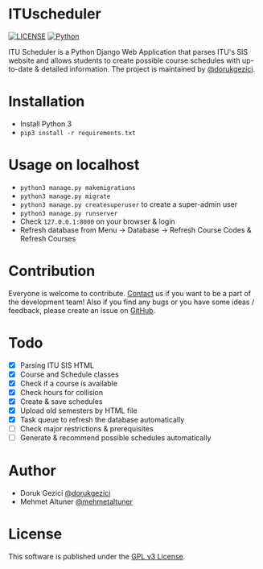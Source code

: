 # ITUscheduler
[![LICENSE](https://img.shields.io/badge/license-GPLv3-blue.svg)](LICENSE) [![Python](https://img.shields.io/badge/language-python3-blue.svg)](#)

ITU Scheduler is a Python Django Web Application that parses ITU's SIS website and allows students to create possible course schedules with up-to-date & detailed information. The project is maintained by [@dorukgezici](https://github.com/dorukgezici).

# Installation
- Install Python 3
- `pip3 install -r requirements.txt`

# Usage on localhost
- `python3 manage.py makemigrations`
- `python3 manage.py migrate`
- `python3 manage.py createsuperuser` to create a super-admin user
- `python3 manage.py runserver`
- Check `127.0.0.1:8000` on your browser & login
- Refresh database from Menu -> Database -> Refresh Course Codes & Refresh Courses

# Contribution
Everyone is welcome to contribute. [Contact](mailto:info@gamerarena.com) us if you want to be a part of the development team! Also if you find any bugs or you have some ideas / feedback, please create an issue on [GitHub](https://github.com/dorukgezici/ITUscheduler/issues).

# Todo
- [x] Parsing ITU SIS HTML
- [x] Course and Schedule classes
- [x] Check if a course is available
- [x] Check hours for collision
- [x] Create & save schedules
- [x] Upload old semesters by HTML file
- [x] Task queue to refresh the database automatically
- [ ] Check major restrictions & prerequisites
- [ ] Generate & recommend possible schedules automatically

# Author
- Doruk Gezici [@dorukgezici](https://github.com/dorukgezici)
- Mehmet Altuner [@mehmetaltuner](https://github.com/mehmetaltuner)

# License
This software is published under the [GPL v3 License](LICENSE).

